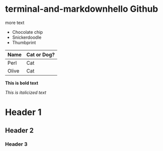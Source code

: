 # terminal-and-markdownhello Github
more text

- Chocolate chip
- Snickerdoodle 
- Thumbprint

| Name      | Cat or Dog?|
| ----------- | ----------- |
| Perl     | Cat      |
| Olive   | Cat        |


**This is bold text**

*This is italicized text*

# Header 1

## Header 2

### Header 3